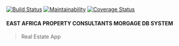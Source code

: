 [![Build Status](https://travis-ci.org/CryceTruly/eacmdbs.svg?branch=master)](https://travis-ci.org/CryceTruly/eacmdbs) [![Maintainability](https://api.codeclimate.com/v1/badges/894123f3d78da5648602/maintainability)](https://codeclimate.com/github/CryceTruly/eacmdbs/maintainability) [![Coverage Status](https://coveralls.io/repos/github/CryceTruly/eacmdbs/badge.svg?branch=master)](https://coveralls.io/github/CryceTruly/eacmdbs?branch=master)

#### EAST AFRICA PROPERTY CONSULTANTS MORGAGE DB SYSTEM

> Real Estate App
